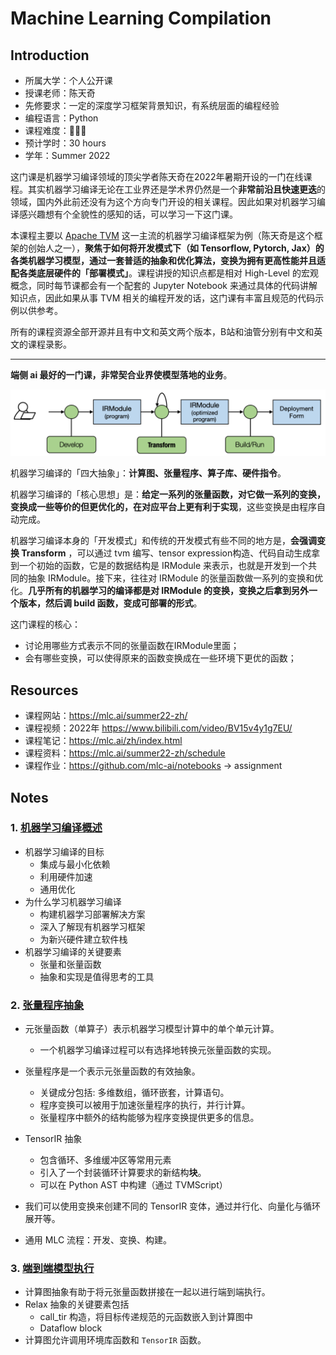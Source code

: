 # Machine Learning Compilation

## Introduction

- 所属大学：个人公开课
- 授课老师：陈天奇
- 先修要求：一定的深度学习框架背景知识，有系统层面的编程经验
- 编程语言：Python
- 课程难度：🌟🌟🌟
- 预计学时：30 hours
- 学年：Summer 2022

这门课是机器学习编译领域的顶尖学者陈天奇在2022年暑期开设的一门在线课程。其实机器学习编译无论在工业界还是学术界仍然是一个**非常前沿且快速更迭**的领域，国内外此前还没有为这个方向专门开设的相关课程。因此如果对机器学习编译感兴趣想有个全貌性的感知的话，可以学习一下这门课。

本课程主要以 [Apache TVM](https://tvm.apache.org/) 这一主流的机器学习编译框架为例（陈天奇是这个框架的创始人之一），**聚焦于如何将开发模式下（如 Tensorflow, Pytorch, Jax）的各类机器学习模型，通过一套普适的抽象和优化算法，变换为拥有更高性能并且适配各类底层硬件的「部署模式」**。课程讲授的知识点都是相对 High-Level 的宏观概念，同时每节课都会有一个配套的 Jupyter Notebook 来通过具体的代码讲解知识点，因此如果从事 TVM 相关的编程开发的话，这门课有丰富且规范的代码示例以供参考。

所有的课程资源全部开源并且有中文和英文两个版本，B站和油管分别有中文和英文的课程录影。

---

**端侧 ai 最好的一门课，非常契合业界使模型落地的业务**。

![mlc_process](./images/mlc_process.png)

机器学习编译的「四大抽象」：**计算图、张量程序、算子库、硬件指令**。

机器学习编译的「核心思想」是：**给定一系列的张量函数，对它做一系列的变换，变换成一些等价的但更优化的，在对应平台上更有利于实现**，这些变换是由程序自动完成。

机器学习编译本身的「开发模式」和传统的开发模式有些不同的地方是，**会强调变换 Transform** ，可以通过 tvm 编写、tensor expression构造、代码自动生成拿到一个初始的函数，它是的数据结构是 IRModule 来表示，也就是开发到一个共同的抽象 IRModule。接下来，往往对 IRModule 的张量函数做一系列的变换和优化。**几乎所有的机器学习的编译都是对 IRModule 的变换，变换之后拿到另外一个版本，然后调 build 函数，变成可部署的形式**。

这门课程的核心：

- 讨论用哪些方式表示不同的张量函数在IRModule里面；
- 会有哪些变换，可以使得原来的函数变换成在一些环境下更优的函数；

## Resources

- 课程网站：https://mlc.ai/summer22-zh/
- 课程视频：2022年 https://www.bilibili.com/video/BV15v4y1g7EU/
- 课程笔记：https://mlc.ai/zh/index.html
- 课程资料：https://mlc.ai/summer22-zh/schedule
- 课程作业：https://github.com/mlc-ai/notebooks -> assignment

## Notes

### 1. [机器学习编译概述](./1-机器学习编译概述)

- 机器学习编译的目标
  - 集成与最小化依赖
  - 利用硬件加速
  - 通用优化
- 为什么学习机器学习编译
  - 构建机器学习部署解决方案
  - 深入了解现有机器学习框架
  - 为新兴硬件建立软件栈
- 机器学习编译的关键要素
  - 张量和张量函数
  - 抽象和实现是值得思考的工具

### 2. [张量程序抽象](./2-张量程序抽象)

- 元张量函数（单算子）表示机器学习模型计算中的单个单元计算。
  - 一个机器学习编译过程可以有选择地转换元张量函数的实现。
- 张量程序是一个表示元张量函数的有效抽象。
  - 关键成分包括: 多维数组，循环嵌套，计算语句。
  - 程序变换可以被用于加速张量程序的执行，并行计算。
  - 张量程序中额外的结构能够为程序变换提供更多的信息。

- TensorIR 抽象
  - 包含循环、多维缓冲区等常用元素
  - 引入了一个封装循环计算要求的新结构**块**。
  - 可以在 Python AST 中构建（通过 TVMScript）
- 我们可以使用变换来创建不同的 TensorIR 变体，通过并行化、向量化与循环展开等。
- 通用 MLC 流程：开发、变换、构建。

### 3. [端到端模型执行](./3-端到端模型执行)

- 计算图抽象有助于将元张量函数拼接在一起以进行端到端执行。
- Relax 抽象的关键要素包括
  - call_tir 构造，将目标传递规范的元函数嵌入到计算图中
  - Dataflow block
- 计算图允许调用环境库函数和 `TensorIR` 函数。
